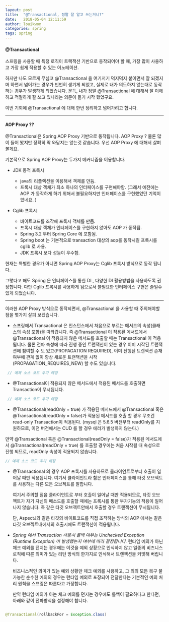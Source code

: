 ```yaml
---
layout: post
title:  "@Transactional, 정말 잘 알고 쓰는거니?"
date:   2018-05-04 12:11:59
author: louikwon
categories: spring
tags: spring
---
```

#### @Transactional ####

스프링을 사용할 때 특정 로직이  트랙잭션 기반으로 동작되어야 할 때, 가장 많이 사용하고 가장 쉽게 적용할 수 있는 어노테이션. 

하지만 나도 모르게 무심코 @Transactional 을 여기저기 덕지덕지 붙이면서 잘 되겠지머 하면서 넘어가는 경우가 빈번히 생기게 되었고, 실제로 내가 의도하지 않는대로 동작하는 경우가 발생하게 되었습니다.  문득, 내가 정말 @Transactional 에 대해서 잘 이해하고 적절하게 잘 쓰고 있나라는 의문이 들기 시작 했었구요. 

이번 기회에 @Transactional 에 대해 한번 정리하고 넘어가려고 합니다. 

***
#### AOP Proxy ?? ####

@Transactional은 Spring AOP Proxy 기반으로 동작됩니다. AOP Proxy ? 물론 많이 들어 봤지만 정확히 딱 와닫지는 않는것 같습니다. 우선 AOP Proxy 에 대해서 살펴 볼게요.

기본적으로 Spring AOP Proxy는 두가지 메커니즘을 이용합니다. 

- JDK 동적 프록시
    
    - java의 리플렉션을 이용해서 객체를 만듬.
    - 프록시 대상 객체가 최소 하나의 인터페이스를 구현해야함. (그래서 예전에는 AOP 가 동작하게 하기 위해서 불필요하지만 인터페이스를 구현했었던 기억이 있네요. )



- Cglib 프록시 

    - 바이트코드를 조작해 프록시 객체를 만듬.
    - 프록시 대상 객체가 인터페이스를 구현하지 않아도   AOP 가 동작됨. 
    - Spring 3.2 부터 Spring Core 에 포함됨. 
    - Spring boot 는 기본적으로 transaction 대상의 aop를 동작시킬 프록시를 cglib 로 사용. 
    - JDK 프록시 보다 성능이 우수함. 

현재는 특별한 경우가 아니면 Spring AOP Proxy는 Cglib 프록시 방식으로 동작 됩니다. 

그렇다고 해도 Spring 은 인터페이스를 통한 DI , 다양한 DI 활용방법을 사용하도록 권장합니다. 다만 Cglib 프록시를 사용하게 됨으로서 불필요한 인터페이스 구현은 줄일수 있게 되었습니다. 

***
이러한 AOP Proxy 방식으로 동작되면서, @Transactional 을 사용할 때 주의해야할 점을 몇가지 살펴 보겠습니다. 

- 스프링에서 Transactional 은 인스턴스에서 처음으로 부르는 메서드의 속성(클래스의 속성 포함)을 따라갑니다. 즉 @Transactional 이 적용된 메서드에서 @Transactional 이 적용되지 않은 메서드를 호출할 때는 Transactional 이 적용 됩니다. 
 물론 전파 속성에 따라 진행 중인 트랜잭션이 있는 경우 이미 시작된 트랜잭션에 참여할 수 도 있고(PROPAGATION REQUIRED), 이미 진행된 트랜잭션 존재 여부에 관계 없이 항상 새로운 트랜잭션을 시작(PROPAGATION_REQUIRES_NEW) 할 수도 있습니다.

```java
 // 예제 소스 코드 추가 예정 
```



- @Transactional이 적용되지 않은 메서드에서 적용된 메서드를 호출하면 Transaction이 무시됩니다. 

```java
 // 예제 소스 코드 추가 예정 
```



- @Transactional(readOnly = true) 가 적용된 메서드에서 @Transactional 혹은 @Transactional(readOnly = false)가 적용된 메서드를 호출 할 경우 무조건 read-only Transaction이 적용된다. (mysql 은 5.6.5 버전부터 readOnly를 지원하므로, 이전 버전에서는 CUD 를 할 경우 에러가 발생하지 않는다.) 

 만약 @Transactional 혹은 @Transactional(readOnly = false)가 적용된 메서드에서 @Transactional(readOnly = true) 를 호출할 경우에는 처음 시작될 때 속성으로 진행 되므로, readOnly 속성이 적용되지 않습니다.

 ```java
 // 예제 소스 코드 추가 예정 
```




- @Transactional 의 경우 AOP 프록시를 사용하므로 클라이언트로부터 호출이 일어날 때만 적용됩니다. 여기서 클라이언트라 함은 인터페이스를 통해 타깃 오브젝트를 사용하는 다른 모든 오브젝트를 말합니다. 
 
  여기서 주의할 점음 클라이언트로 부터 호출이 일어날 때만 적용되므로, 타깃 오브젝트가 자기 자신의 메소드를 호출할 때에는 프록시를 통한 부가기능의 적용이 일어나지 않습니다. 즉 같은 타깃 오브젝트안에서 호출할 경우 트랜잭션이 무시됩니다. 

  단, AspectJ와 같은 타깃의 바이트코드를 직접 조작하는 방식의 AOP 에서는 같은 타깃 오브젝트내에서의 호출시에도 트랜잭션이 적용됩니다.




- *Spring 에서 Transaction 사용시 롤백 여부는 Unchecked Exception (Runtime Exception) 이 발생했는지 여부에 따라 결정됩니다.* 런타임 예외가 아닌 체크 예외를 던지는 경우에는 이것을 예외 상황으로 인식하지 않고 일종의 비즈니스 로직에 따른 의미가 있는 리턴 방식의 한가지로 인식해서 트랜잭션을 커밋해 버립니다. 

  비즈니스적인 의미가 있는 예외 상황만 체크 예외를 사용하고, 그 외의 모든 복구 불가능한 순수한 예외의 경우는 런타임 예외로 포장되어 전달한다는 기본적인 예외 처리 원칙을 스프링은 따른다고 가정합니다.

  만약 런타임 예외가 아는 체크 예외를 던지는 경우에도 롤백이 필요하다고 한다면, 아래와 같이 전파방식을 설정해야 합니다.

```java

@Transactional(rollbackFor = Exception.class)

```
